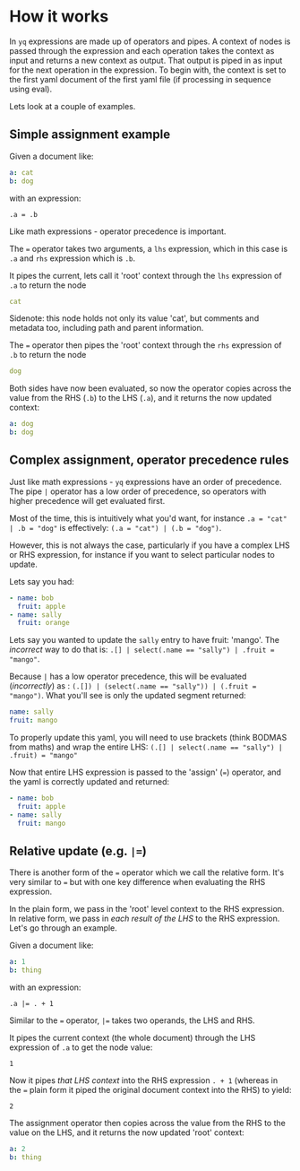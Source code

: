 # How it works

In `yq` expressions are made up of operators and pipes. A context of nodes is passed through the expression and each operation takes the context as input and returns a new context as output. That output is piped in as input for the next operation in the expression. To begin with, the context is set to the first yaml document of the first yaml file (if processing in sequence using eval).

Lets look at a couple of examples.

## Simple assignment example

Given a document like:

```yaml
a: cat
b: dog
```

with an expression:

```
.a = .b
```

Like math expressions - operator precedence is important. 

The `=` operator takes two arguments, a `lhs` expression, which in this case is `.a` and `rhs` expression which is `.b`. 

It pipes the current, lets call it 'root' context through the `lhs` expression of `.a` to return the node 

```yaml
cat
```

Sidenote: this node holds not only its value 'cat', but comments and metadata too, including path and parent information.

The `=` operator then pipes the 'root' context through the `rhs` expression of `.b` to return the node

```yaml
dog
```

Both sides have now been evaluated, so now the operator copies across the value from the RHS (`.b`) to the LHS (`.a`), and it returns the now updated context:

```yaml
a: dog
b: dog
```


## Complex assignment, operator precedence rules

Just like math expressions - `yq` expressions have an order of precedence. The pipe `|` operator has a low order of precedence, so operators with higher precedence will get evaluated first. 

Most of the time, this is intuitively what you'd want, for instance `.a = "cat" | .b = "dog"` is effectively: `(.a = "cat") | (.b = "dog")`.

However, this is not always the case, particularly if you have a complex LHS or RHS expression, for instance if you want to select particular nodes to update. 

Lets say you had:

```yaml
- name: bob
  fruit: apple
- name: sally
  fruit: orange

```

Lets say you wanted to update the `sally` entry to have fruit: 'mango'. The _incorrect_ way to do that is:
`.[] | select(.name == "sally") | .fruit = "mango"`.

Because `|` has a low operator precedence, this will be evaluated (_incorrectly_) as : `(.[]) | (select(.name == "sally")) | (.fruit = "mango")`. What you'll see is only the updated segment returned:

```yaml
name: sally
fruit: mango
```

To properly update this yaml, you will need to use brackets (think BODMAS from maths) and wrap the entire LHS:
`(.[] | select(.name == "sally") | .fruit) = "mango"`


Now that entire LHS expression is passed to the 'assign' (`=`) operator, and the yaml is correctly updated and returned:


```yaml
- name: bob
  fruit: apple
- name: sally
  fruit: mango

```

## Relative update (e.g. `|=`)
There is another form of the `=` operator which we call the relative form. It's very similar to `=` but with one key difference when evaluating the RHS expression.

In the plain form, we pass in the 'root' level context to the RHS expression. In relative form, we pass in _each result of the LHS_ to the RHS expression. Let's go through an example.

Given a document like:

```yaml
a: 1
b: thing
```

with an expression:

```
.a |= . + 1
```

Similar to the `=` operator, `|=` takes two operands, the LHS and RHS.

It pipes the current context (the whole document) through the LHS expression of `.a` to get the node value:

```
1
```

Now it pipes _that LHS context_ into the RHS expression `. + 1` (whereas in the `=` plain form it piped the original document context into the RHS) to yield:


```
2
```

The assignment operator then copies across the value from the RHS to the value on the LHS, and it returns the now updated 'root' context:

```yaml
a: 2
b: thing
```
